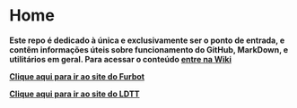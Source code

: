 # Home

**Este repo é dedicado à única e exclusivamente ser o ponto de entrada, e contêm informações úteis sobre funcionamento do GitHub, MarkDown, e utilitários em geral. Para acessar o conteúdo [entre na Wiki](../../wiki/Home)**

**[Clique aqui para ir ao site do Furbot](https://furbotldtt.wixsite.com/my-site-1)**

**[Clique aqui para ir ao site do LDTT](http://ldttweb.furb.br/ldtt/)**

<!-- ![Alt text](organograma.drawio.svg) -->
